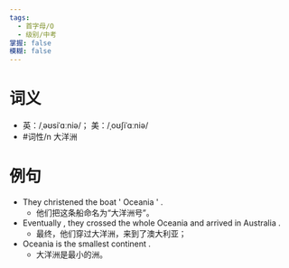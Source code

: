 ```yaml
---
tags:
  - 首字母/O
  - 级别/中考
掌握: false
模糊: false
---
```

# 词义
- 英：/ˌəʊsiˈɑːniə/； 美：/ˌoʊʃiˈɑːniə/
- #词性/n  大洋洲
# 例句
- They christened the boat ' Oceania ' .
	- 他们把这条船命名为“大洋洲号”。
- Eventually , they crossed the whole Oceania and arrived in Australia .
	- 最终，他们穿过大洋洲，来到了澳大利亚；
- Oceania is the smallest continent .
	- 大洋洲是最小的洲。
